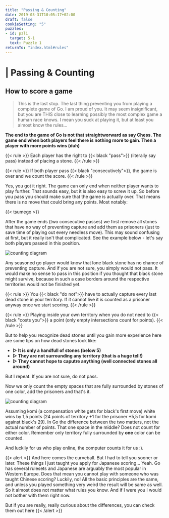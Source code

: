```yaml
---
title: "Passing & Counting"
date: 2019-03-31T10:05:17+02:00
draft: false
cookieSetting: "5"
puzzles:
- id: pzl1
  target: 5-1
  text: Puzzle 1
returnTo: "index.html#rules"
---
```


# | Passing & Counting
## How to score a game

> This is the last stop. The last thing preventing you from playing a complete game of Go. I am proud of you. It may seem insignificant, but you are THIS close to learning possibly the most complex game a human race knows. I mean you suck at playing it, but at least you almost know the rules...

**The end to the game of Go is not that straightworward as say Chess. The game end when both players feel there is nothing more to gain. Then a player with more points wins (duh)**

{{< rule >}}
	Each player has the right to {{< black "pass">}} (literally say pass) instead of placing a stone.
{{< /rule >}}

{{< rule >}}
	If both player pass {{< black "consecutively">}}, the game is over and we count the score.
{{< /rule >}}

Yes, you got it right. The game can only end when neither player wants to play further.
That sounds easy, but it is also easy to screw it up. So before you pass you should make sure that the game is actually over. That means there is no move that could bring any points. Most notably: 

{{< tsumego >}}

After the game ends (two consecutive passes) we first remove all stones that have no way of preventing capture and add them as prisoners (just to save time of playing out every needless move). This may sound confusing at first, but it really isn't that complicated. See the example below - let's say both players passed in this position. 

![counting diagram](/images/counting.jpg)

Any seasoned go player would know that lone black stone has no chance of preventing capture. And if you are not sure, you simply would not pass. It would make no sense to pass in this position if you thought that black stone might survive, because in such a case borders around the respective territories would not be finished yet. 

{{< rule >}}
	You {{< black "do not">}} have to actually capture every last dead stone in your territory. If it cannot live it is counted as a prisoner anyway once we start scoring.
{{< /rule >}}

{{< rule >}}
	Playing inside your own territory when you do not need to {{< black "costs you">}} a point (only empty intersections count for points).
{{< /rule >}}

But to help you recognize dead stones until you gain more experience here are some tips on how dead stones look like:
 
* **▷ It is only a handfull of stones (below 5)**
* **▷ They are not surrounding any territory (that is a huge tell!)**
* **▷ They cannot hope to caputre anything (well connected stones all around)**

But I repeat. If you are not sure, do not pass.

Now we only count the empty spaces that are fully surrounded by stones of one color, add the prisoners and that's it.

![counting diagram](/images/counting2.jpg)

Assuming komi (a compensation white gets for black's first move) white wins by 1,5 points (24 points of territory +1 for the prisoner +5,5 for komi against black's 29). In Go the difference between the two matters, not the actual number of points. That one space in the middle? Does not count for either color. Remember only territory fully surrounded by **one** color can be counted. 

And luckily for us who play online, the computer counts it for us :).

{{< alert >}}
And here comes the curveball. But I had to tell you sooner or later. These things I just taught you apply for Japanese scoring... Yeah. Go has several rulesets and Japanese are arguably the most popular in Western Europe. Does that mean you cannot play with someone who was taught Chinese scoring? Luckily, no! All the basic principles are the same, and unless you played something very weird the result will be same as well. So it almost does not matter what rules you know. And if I were you I would not bother with them right now.

But if you are really, really curious about the differences, you can check them out here
{{< /alert >}}